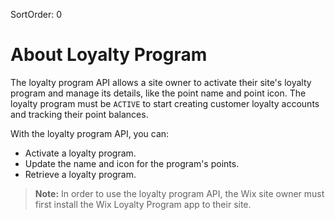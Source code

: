 SortOrder: 0
# About Loyalty Program

The loyalty program API allows a site owner to activate their site's loyalty program and manage its details, like the point name and point icon. The loyalty program must be `ACTIVE` to start creating customer loyalty accounts and tracking their point balances.

With the loyalty program API, you can:
+ Activate a loyalty program.
+ Update the name and icon for the program's points.
+ Retrieve a loyalty program.

> **Note:**
> In order to use the loyalty program API, the Wix site owner must first install the Wix Loyalty Program app to their site.